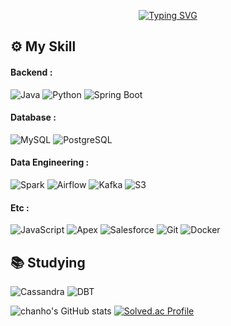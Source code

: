 <div align="center">
  
[![Typing SVG](https://readme-typing-svg.demolab.com?font=Quicksand&size=45&pause=1000&color=B6C2F7&center=true&vCenter=true&repeat=false&width=435&lines=About+Chanho)](https://git.io/typing-svg)
</div>

  
## ⚙️ My Skill
#### Backend :
![Java](https://img.shields.io/badge/Java-black?logo=java&logoColor=white)
![Python](https://img.shields.io/badge/Python-blue?logo=python&logoColor=white)
![Spring Boot](https://img.shields.io/badge/Spring%20Boot-6DB33F?logo=spring&logoColor=white)

#### Database :
![MySQL](https://img.shields.io/badge/MySQL-blue?logo=mysql&logoColor=white)
![PostgreSQL](https://img.shields.io/badge/PostgreSQL-336791?logo=postgresql&logoColor=white)

#### Data Engineering :
![Spark](https://img.shields.io/badge/Apache%20Spark-E25A00?logo=apache-spark&logoColor=white)
![Airflow](https://img.shields.io/badge/Apache%20Airflow-17B3A3?logo=apache-airflow&logoColor=white)
![Kafka](https://img.shields.io/badge/Apache%20Kafka-231F20?logo=apache-kafka&logoColor=white)
![S3](https://img.shields.io/badge/Amazon%20S3-569A31?logo=Amazon%20S3&logoColor=white)

#### Etc :
![JavaScript](https://img.shields.io/badge/JavaScript-yellow?logo=javascript&logoColor=white)
![Apex](https://img.shields.io/badge/Apex-3D5B96?logo=salesforce&logoColor=white)
![Salesforce](https://img.shields.io/badge/Salesforce-00A1E0?logo=salesforce&logoColor=white)
![Git](https://img.shields.io/badge/Git-F05032?logo=git&logoColor=white)
![Docker](https://img.shields.io/badge/Docker-2496ED?logo=docker&logoColor=white)

## :books: Studying
![Cassandra](https://img.shields.io/badge/Apache%20Cassandra-1281B6?logo=apache-cassandra&logoColor=white)
![DBT](https://img.shields.io/badge/DBT-231F20?logo=DBT&logoColor=white)

</div>

![chanho's GitHub stats](https://github-readme-stats.vercel.app/api?username=chanhoGod&show_icons=true&theme=radical)
[![Solved.ac Profile](http://mazassumnida.wtf/api/v2/generate_badge?boj=cksgh3422)](https://solved.ac/cksgh3422/)

